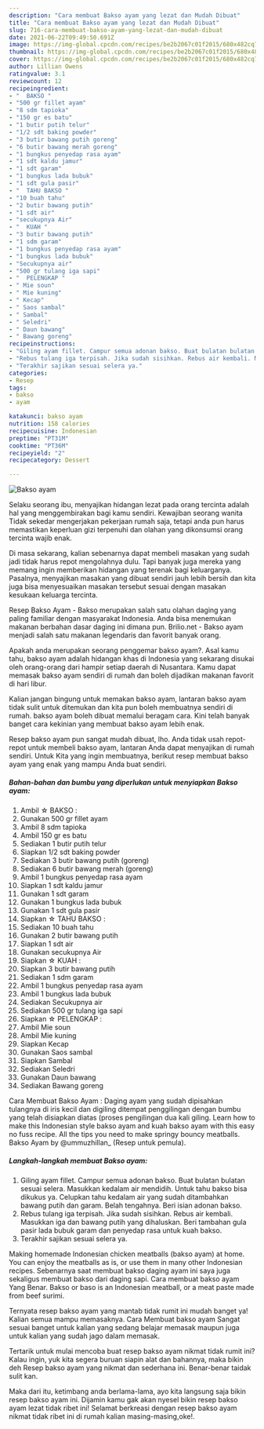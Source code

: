 ```yaml
---
description: "Cara membuat Bakso ayam yang lezat dan Mudah Dibuat"
title: "Cara membuat Bakso ayam yang lezat dan Mudah Dibuat"
slug: 716-cara-membuat-bakso-ayam-yang-lezat-dan-mudah-dibuat
date: 2021-06-22T09:49:50.691Z
image: https://img-global.cpcdn.com/recipes/be2b2067c01f2015/680x482cq70/bakso-ayam-foto-resep-utama.jpg
thumbnail: https://img-global.cpcdn.com/recipes/be2b2067c01f2015/680x482cq70/bakso-ayam-foto-resep-utama.jpg
cover: https://img-global.cpcdn.com/recipes/be2b2067c01f2015/680x482cq70/bakso-ayam-foto-resep-utama.jpg
author: Lillian Owens
ratingvalue: 3.1
reviewcount: 12
recipeingredient:
- "  BAKSO "
- "500 gr fillet ayam"
- "8 sdm tapioka"
- "150 gr es batu"
- "1 butir putih telur"
- "1/2 sdt baking powder"
- "3 butir bawang putih goreng"
- "6 butir bawang merah goreng"
- "1 bungkus penyedap rasa ayam"
- "1 sdt kaldu jamur"
- "1 sdt garam"
- "1 bungkus lada bubuk"
- "1 sdt gula pasir"
- "  TAHU BAKSO "
- "10 buah tahu"
- "2 butir bawang putih"
- "1 sdt air"
- "secukupnya Air"
- "  KUAH "
- "3 butir bawang putih"
- "1 sdm garam"
- "1 bungkus penyedap rasa ayam"
- "1 bungkus lada bubuk"
- "Secukupnya air"
- "500 gr tulang iga sapi"
- "  PELENGKAP "
- " Mie soun"
- " Mie kuning"
- " Kecap"
- " Saos sambal"
- " Sambal"
- " Seledri"
- " Daun bawang"
- " Bawang goreng"
recipeinstructions:
- "Giling ayam fillet. Campur semua adonan bakso. Buat bulatan bulatan sesuai selera. Masukkan kedalam air mendidih. Untuk tahu bakso bisa dikukus ya. Celupkan tahu kedalam air yang sudah ditambahkan bawang putih dan garam. Belah tengahnya. Beri isian adonan bakso."
- "Rebus tulang iga terpisah. Jika sudah sisihkan. Rebus air kembali. Masukkan iga dan bawang putih yang dihaluskan. Beri tambahan gula pasir lada bubuk garam dan penyedap rasa untuk kuah bakso."
- "Terakhir sajikan sesuai selera ya."
categories:
- Resep
tags:
- bakso
- ayam

katakunci: bakso ayam 
nutrition: 158 calories
recipecuisine: Indonesian
preptime: "PT31M"
cooktime: "PT36M"
recipeyield: "2"
recipecategory: Dessert

---
```



![Bakso ayam](https://img-global.cpcdn.com/recipes/be2b2067c01f2015/680x482cq70/bakso-ayam-foto-resep-utama.jpg)

Selaku seorang ibu, menyajikan hidangan lezat pada orang tercinta adalah hal yang menggembirakan bagi kamu sendiri. Kewajiban seorang  wanita Tidak sekedar mengerjakan pekerjaan rumah saja, tetapi anda pun harus memastikan keperluan gizi terpenuhi dan olahan yang dikonsumsi orang tercinta wajib enak.

Di masa  sekarang, kalian sebenarnya dapat membeli masakan yang sudah jadi tidak harus repot mengolahnya dulu. Tapi banyak juga mereka yang memang ingin memberikan hidangan yang terenak bagi keluarganya. Pasalnya, menyajikan masakan yang dibuat sendiri jauh lebih bersih dan kita juga bisa menyesuaikan masakan tersebut sesuai dengan masakan kesukaan keluarga tercinta. 

Resep Bakso Ayam - Bakso merupakan salah satu olahan daging yang paling familiar dengan masyarakat Indonesia. Anda bisa menemukan makanan berbahan dasar daging ini dimana pun. Brilio.net - Bakso ayam menjadi salah satu makanan legendaris dan favorit banyak orang.

Apakah anda merupakan seorang penggemar bakso ayam?. Asal kamu tahu, bakso ayam adalah hidangan khas di Indonesia yang sekarang disukai oleh orang-orang dari hampir setiap daerah di Nusantara. Kamu dapat memasak bakso ayam sendiri di rumah dan boleh dijadikan makanan favorit di hari libur.

Kalian jangan bingung untuk memakan bakso ayam, lantaran bakso ayam tidak sulit untuk ditemukan dan kita pun boleh membuatnya sendiri di rumah. bakso ayam boleh dibuat memalui beragam cara. Kini telah banyak banget cara kekinian yang membuat bakso ayam lebih enak.

Resep bakso ayam pun sangat mudah dibuat, lho. Anda tidak usah repot-repot untuk membeli bakso ayam, lantaran Anda dapat menyajikan di rumah sendiri. Untuk Kita yang ingin membuatnya, berikut resep membuat bakso ayam yang enak yang mampu Anda buat sendiri.

<!--inarticleads1-->

##### Bahan-bahan dan bumbu yang diperlukan untuk menyiapkan Bakso ayam:

1. Ambil  ☆ BAKSO :
1. Gunakan 500 gr fillet ayam
1. Ambil 8 sdm tapioka
1. Ambil 150 gr es batu
1. Sediakan 1 butir putih telur
1. Siapkan 1/2 sdt baking powder
1. Sediakan 3 butir bawang putih (goreng)
1. Sediakan 6 butir bawang merah (goreng)
1. Ambil 1 bungkus penyedap rasa ayam
1. Siapkan 1 sdt kaldu jamur
1. Gunakan 1 sdt garam
1. Gunakan 1 bungkus lada bubuk
1. Gunakan 1 sdt gula pasir
1. Siapkan  ☆ TAHU BAKSO :
1. Sediakan 10 buah tahu
1. Gunakan 2 butir bawang putih
1. Siapkan 1 sdt air
1. Gunakan secukupnya Air
1. Siapkan  ☆ KUAH :
1. Siapkan 3 butir bawang putih
1. Sediakan 1 sdm garam
1. Ambil 1 bungkus penyedap rasa ayam
1. Ambil 1 bungkus lada bubuk
1. Sediakan Secukupnya air
1. Sediakan 500 gr tulang iga sapi
1. Siapkan  ☆ PELENGKAP :
1. Ambil  Mie soun
1. Ambil  Mie kuning
1. Siapkan  Kecap
1. Gunakan  Saos sambal
1. Siapkan  Sambal
1. Sediakan  Seledri
1. Gunakan  Daun bawang
1. Sediakan  Bawang goreng


Cara Membuat Bakso Ayam : Daging ayam yang sudah dipisahkan tulangnya di iris kecil dan digiling ditempat penggilingan dengan bumbu yang telah disiapkan diatas (proses pengilingan dua kali giling. Learn how to make this Indonesian style bakso ayam and kuah bakso ayam with this easy no fuss recipe. All the tips you need to make springy bouncy meatballs. Bakso Ayam by @ummuzhillan_ (Resep untuk pemula). 

<!--inarticleads2-->

##### Langkah-langkah membuat Bakso ayam:

1. Giling ayam fillet. Campur semua adonan bakso. Buat bulatan bulatan sesuai selera. Masukkan kedalam air mendidih. Untuk tahu bakso bisa dikukus ya. Celupkan tahu kedalam air yang sudah ditambahkan bawang putih dan garam. Belah tengahnya. Beri isian adonan bakso.
1. Rebus tulang iga terpisah. Jika sudah sisihkan. Rebus air kembali. Masukkan iga dan bawang putih yang dihaluskan. Beri tambahan gula pasir lada bubuk garam dan penyedap rasa untuk kuah bakso.
1. Terakhir sajikan sesuai selera ya.


Making homemade Indonesian chicken meatballs (bakso ayam) at home. You can enjoy the meatballs as is, or use them in many other Indonesian recipes. Sebenarnya saat membuat bakso daging ayam ini saya juga sekaligus membuat bakso dari daging sapi. Cara membuat bakso ayam Yang Benar. Bakso or baso is an Indonesian meatball, or a meat paste made from beef surimi. 

Ternyata resep bakso ayam yang mantab tidak rumit ini mudah banget ya! Kalian semua mampu memasaknya. Cara Membuat bakso ayam Sangat sesuai banget untuk kalian yang sedang belajar memasak maupun juga untuk kalian yang sudah jago dalam memasak.

Tertarik untuk mulai mencoba buat resep bakso ayam nikmat tidak rumit ini? Kalau ingin, yuk kita segera buruan siapin alat dan bahannya, maka bikin deh Resep bakso ayam yang nikmat dan sederhana ini. Benar-benar taidak sulit kan. 

Maka dari itu, ketimbang anda berlama-lama, ayo kita langsung saja bikin resep bakso ayam ini. Dijamin kamu gak akan nyesel bikin resep bakso ayam lezat tidak ribet ini! Selamat berkreasi dengan resep bakso ayam nikmat tidak ribet ini di rumah kalian masing-masing,oke!.


